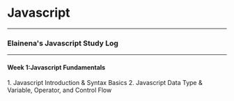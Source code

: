# Javascript
  
---  

<h3>Elainena's Javascript Study Log</h3>

---

<h4>Week 1:Javascript Fundamentals</h4>
1. Javascript Introduction & Syntax Basics   
2. Javascript Data Type & Variable, Operator, and Control Flow   

